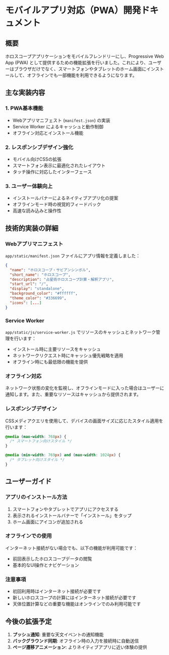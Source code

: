 # モバイルアプリ対応（PWA）開発ドキュメント

## 概要

ホロスコープアプリケーションをモバイルフレンドリーにし、Progressive Web App (PWA) として提供するための機能拡張を行いました。これにより、ユーザーはブラウザだけでなく、スマートフォンやタブレットのホーム画面にインストールして、オフラインでも一部機能を利用できるようになります。

## 主な実装内容

### 1. PWA基本機能
- Webアプリマニフェスト (`manifest.json`) の実装
- Service Worker によるキャッシュと動作制御
- オフライン対応とインストール機能

### 2. レスポンシブデザイン強化
- モバイル向けCSSの拡張
- スマートフォン表示に最適化されたレイアウト
- タッチ操作に対応したインターフェース

### 3. ユーザー体験向上
- インストールバナーによるネイティブアプリ化の提案
- オフラインモード時の視覚的フィードバック
- 高速な読み込みと操作性

## 技術的実装の詳細

### Webアプリマニフェスト
`app/static/manifest.json` ファイルにアプリ情報を定義しました：
```json
{
  "name": "ホロスコープ・サビアンシンボル",
  "short_name": "ホロスコープ",
  "description": "占星術ホロスコープ計算・解釈アプリ",
  "start_url": "/",
  "display": "standalone",
  "background_color": "#ffffff",
  "theme_color": "#336699",
  "icons": [...]
}
```

### Service Worker
`app/static/js/service-worker.js` でリソースのキャッシュとネットワーク管理を行います：
- インストール時に主要リソースをキャッシュ
- ネットワークリクエスト時にキャッシュ優先戦略を適用
- オフライン時にも最低限の機能を提供

### オフライン対応
ネットワーク状態の変化を監視し、オフラインモードに入った場合はユーザーに通知します。また、重要なリソースはキャッシュから提供されます。

### レスポンシブデザイン
CSSメディアクエリを使用して、デバイスの画面サイズに応じたスタイル適用を行います：
```css
@media (max-width: 768px) {
  /* スマートフォン向けスタイル */
}

@media (min-width: 769px) and (max-width: 1024px) {
  /* タブレット向けスタイル */
}
```

## ユーザーガイド

### アプリのインストール方法
1. スマートフォンやタブレットでアプリにアクセスする
2. 表示されるインストールバナーで「インストール」をタップ
3. ホーム画面にアイコンが追加される

### オフラインでの使用
インターネット接続がない場合でも、以下の機能が利用可能です：
- 前回表示したホロスコープデータの閲覧
- 基本的なUI操作とナビゲーション

### 注意事項
- 初回利用時はインターネット接続が必要です
- 新しいホロスコープの計算にはインターネット接続が必要です
- 天体位置計算などの重要な機能はオンラインでのみ利用可能です

## 今後の拡張予定
1. **プッシュ通知**: 重要な天文イベントの通知機能
2. **バックグラウンド同期**: オフライン時の入力を接続時に自動送信
3. **ページ遷移アニメーション**: よりネイティブアプリに近い体験の提供 
